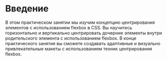 # Введение

В этом практическом занятии мы изучим концепцию центрирования элементов с использованием flexbox в CSS. Вы научитесь горизонтально и вертикально центрировать дочерние элементы внутри родительского элемента с использованием flexbox. В конце практического занятия вы сможете создавать адаптивные и визуально привлекательные макеты с использованием техник центрирования flexbox.

